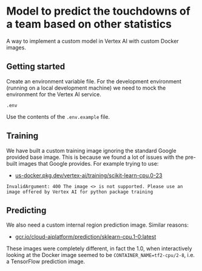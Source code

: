# Model to predict the touchdowns of a team based on other statistics

A way to implement a custom model in Vertex AI with custom Docker images.

## Getting started

Create an environment variable file.
For the development environment (running on a local development machine) we need to mock the environment for the Vertex AI service.

`.env`

Use the contents of the `.env.example` file.

## Training

We have built a custom training image ignoring the standard Google provided base image. This is because we found a lot of issues with the pre-built images that Google provides. For example trying to use:

- [us-docker.pkg.dev/vertex-ai/training/scikit-learn-cpu.0-23](us-docker.pkg.dev/vertex-ai/training/scikit-learn-cpu.0-23)

```log
InvalidArgument: 400 The image <> is not supported. Please use an image offered by Vertex AI for python package training
```

## Predicting

We also need a custom internal region prediction image. Similar reasons:

- [gcr.io/cloud-aiplatform/prediction/sklearn-cpu.1-0:latest](gcr.io/cloud-aiplatform/prediction/sklearn-cpu.1-0:latest)

These images were completely different, in fact the 1.0, when interactively looking at the Docker image seemed to be `CONTAINER_NAME=tf2-cpu/2-8`, i.e. a TensorFlow prediction image.
